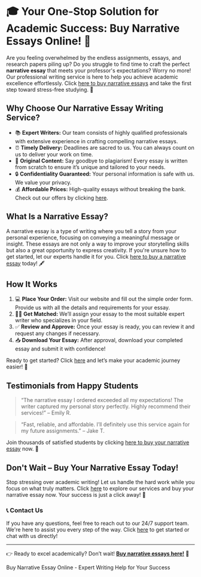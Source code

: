 <h1>🎓 Your One-Stop Solution for Academic Success: Buy Narrative Essays Online! 🚀</h1>

<p>Are you feeling overwhelmed by the endless assignments, essays, and research papers piling up? Do you struggle to find time to craft the perfect <strong>narrative essay</strong> that meets your professor's expectations? Worry no more! Our professional writing service is here to help you achieve academic excellence effortlessly. Click <a href="https://tinyurl.com/topessay?keyword=buy+narrative+essay">here to buy narrative essays</a> and take the first step toward stress-free studying. 🌟</p>

<h2>Why Choose Our Narrative Essay Writing Service?</h2>
<ul>
    <li>📚 <strong>Expert Writers:</strong> Our team consists of highly qualified professionals with extensive experience in crafting compelling narrative essays.</li>
    <li>⏰ <strong>Timely Delivery:</strong> Deadlines are sacred to us. You can always count on us to deliver your work on time.</li>
    <li>💯 <strong>Original Content:</strong> Say goodbye to plagiarism! Every essay is written from scratch to ensure it’s unique and tailored to your needs.</li>
    <li>🔒 <strong>Confidentiality Guaranteed:</strong> Your personal information is safe with us. We value your privacy.</li>
    <li>💰 <strong>Affordable Prices:</strong> High-quality essays without breaking the bank. Check out our offers by clicking <a href="https://tinyurl.com/topessay?keyword=buy+narrative+essay">here</a>.</li>
</ul>

<h2>What Is a Narrative Essay?</h2>
<p>A narrative essay is a type of writing where you tell a story from your personal experience, focusing on conveying a meaningful message or insight. These essays are not only a way to improve your storytelling skills but also a great opportunity to express creativity. If you're unsure how to get started, let our experts handle it for you. Click <a href="https://tinyurl.com/topessay?keyword=buy+narrative+essay">here to buy a narrative essay</a> today! 🖋️</p>

<h2>How It Works</h2>
<ol>
    <li>💻 <strong>Place Your Order:</strong> Visit our website and fill out the simple order form. Provide us with all the details and requirements for your essay.</li>
    <li>👨‍💻 <strong>Get Matched:</strong> We’ll assign your essay to the most suitable expert writer who specializes in your field.</li>
    <li>✅ <strong>Review and Approve:</strong> Once your essay is ready, you can review it and request any changes if necessary.</li>
    <li>📥 <strong>Download Your Essay:</strong> After approval, download your completed essay and submit it with confidence!</li>
</ol>
<p>Ready to get started? Click <a href="https://tinyurl.com/topessay?keyword=buy+narrative+essay">here</a> and let’s make your academic journey easier! 🎉</p>

<h2>Testimonials from Happy Students</h2>
<blockquote>
    <p>“The narrative essay I ordered exceeded all my expectations! The writer captured my personal story perfectly. Highly recommend their services!” – Emily R.</p>
</blockquote>
<blockquote>
    <p>“Fast, reliable, and affordable. I’ll definitely use this service again for my future assignments.” – Jake T.</p>
</blockquote>
<p>Join thousands of satisfied students by clicking <a href="https://tinyurl.com/topessay?keyword=buy+narrative+essay">here to buy your narrative essay</a> now. 🎯</p>

<h2>Don't Wait – Buy Your Narrative Essay Today!</h2>
<p>Stop stressing over academic writing! Let us handle the hard work while you focus on what truly matters. Click <a href="https://tinyurl.com/topessay?keyword=buy+narrative+essay">here</a> to explore our services and buy your narrative essay now. Your success is just a click away! 🚀</p>

<h3>📞 Contact Us</h3>
<p>If you have any questions, feel free to reach out to our 24/7 support team. We're here to assist you every step of the way. Click <a href="https://tinyurl.com/topessay?keyword=buy+narrative+essay">here</a> to get started or chat with us directly!</p>

<hr>
<p>👉 Ready to excel academically? Don’t wait! <a href="https://tinyurl.com/topessay?keyword=buy+narrative+essay"><strong>Buy narrative essays here!</strong></a> 🌟</p>
Buy Narrative Essay Online - Expert Writing Help for Your Success
